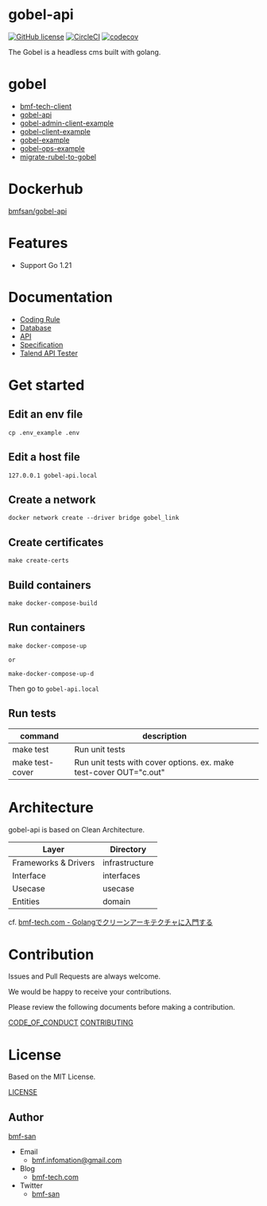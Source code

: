 # gobel-api
[![GitHub license](https://img.shields.io/github/license/bmf-san/gobel-api)](https://github.com/bmf-san/gobel-api/blob/master/LICENSE)
[![CircleCI](https://circleci.com/gh/bmf-san/gobel-api/tree/master.svg?style=svg)](https://circleci.com/gh/bmf-san/gobel-api/tree/master)
[![codecov](https://codecov.io/gh/bmf-san/gobel-api/branch/master/graph/badge.svg?token=HMEQ7EAUED)](https://codecov.io/gh/bmf-san/gobel-api)

The Gobel is a headless cms built with golang.

# gobel
- [bmf-tech-client](https://github.com/bmf-san/bmf-tech-client)
- [gobel-api](https://github.com/bmf-san/gobel-api)
- [gobel-admin-client-example](https://github.com/bmf-san/gobel-admin-client-example)
- [gobel-client-example](https://github.com/bmf-san/gobel-client-example)
- [gobel-example](https://github.com/bmf-san/gobel-example)
- [gobel-ops-example](https://github.com/bmf-san/gobel-ops-example)
- [migrate-rubel-to-gobel](https://github.com/bmf-san/migrate-rubel-to-gobel)

# Dockerhub
[bmfsan/gobel-api](https://hub.docker.com/r/bmfsan/gobel-api)

# Features
- Support Go 1.21

# Documentation
- [Coding Rule](https://github.com/bmf-san/gobel-api/blob/master/doc/CodingRule.md)
- [Database](https://github.com/bmf-san/gobel-api/blob/master/doc/database/README.md)
- [API](https://github.com/bmf-san/gobel-api/blob/master/doc/API.md)
- [Specification](https://github.com/bmf-san/gobel-api/blob/master/doc/Specification.md)
- [Talend API Tester](https://github.com/bmf-san/gobel-api/blob/master/doc/gobel-api.json)

# Get started
## Edit an env file
`cp .env_example .env`

##  Edit a host file
```
127.0.0.1 gobel-api.local
```

## Create a network
`docker network create --driver bridge gobel_link`

## Create certificates
`make create-certs`

## Build containers
`make docker-compose-build`

## Run containers
```
make docker-compose-up

or

make-docker-compose-up-d
```

Then go to `gobel-api.local`

## Run tests
|     command     |                            description                             |
| --------------- | ------------------------------------------------------------------ |
| make test       | Run unit tests                                                     |
| make test-cover | Run unit tests with cover options. ex. make test-cover OUT="c.out" |

# Architecture
gobel-api is based on Clean Architecture.

|        Layer         |   Directory    |
| -------------------- | -------------- |
| Frameworks & Drivers | infrastructure |
| Interface            | interfaces     |
| Usecase              | usecase        |
| Entities             | domain         |

cf. [bmf-tech.com - Golangでクリーンアーキテクチャに入門する](https://bmf-tech.com/posts/Golang%E3%81%A7%E3%82%AF%E3%83%AA%E3%83%BC%E3%83%B3%E3%82%A2%E3%83%BC%E3%82%AD%E3%83%86%E3%82%AF%E3%83%81%E3%83%A3%E3%81%AB%E5%85%A5%E9%96%80%E3%81%99%E3%82%8B)

# Contribution
Issues and Pull Requests are always welcome.

We would be happy to receive your contributions.

Please review the following documents before making a contribution.

[CODE_OF_CONDUCT](https://github.com/bmf-san/gobel-api/blob/master/.github/CODE_OF_CONDUCT.md)
[CONTRIBUTING](https://github.com/bmf-san/gobel-api/blob/master/.github/CONTRIBUTING.md)

# License
Based on the MIT License.

[LICENSE](https://github.com/bmf-san/gobel-api/blob/master/LICENSE)

## Author
[bmf-san](https://github.com/bmf-san)

- Email
  - bmf.infomation@gmail.com
- Blog
  - [bmf-tech.com](http://bmf-tech.com)
- Twitter
  - [bmf-san](https://twitter.com/bmf-san)

